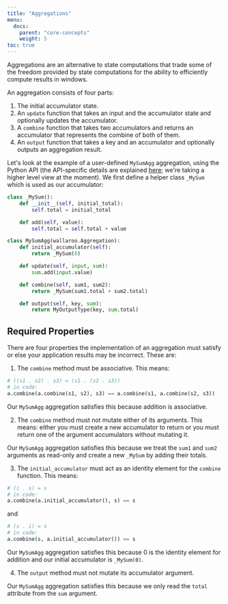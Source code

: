 ```yaml
---
title: "Aggregations"
menu:
  docs:
    parent: "core-concepts"
    weight: 5
toc: true
---
```

Aggregations are an alternative to state computations that trade some of the freedom provided by state computations for the ability to efficiently compute results in windows. 

An aggregation consists of four parts:
1) The initial accumulator state.
2) An `update` function that takes an input and the accumulator state and optionally updates the accumulator.
3) A `combine` function that takes two accumulators and returns an accumulator that represents the combine of both of them.
4) An `output` function that takes a key and an accumulator and optionally outputs an aggregation result.

Let's look at the example of a user-defined `MySumAgg` aggregation, using the Python API (the API-specific details are explained [here](/python-tutorial/api); we're taking a higher level view at the moment). We first define a helper class `_MySum` which is used as our accumulator:

```python
class _MySum():
    def __init__(self, initial_total):
        self.total = initial_total

    def add(self, value):
        self.total = self.total + value

class MySumAgg(wallaroo.Aggregation):
    def initial_accumulator(self):
        return _MySum(0)

    def update(self, input, sum):
        sum.add(input.value)

    def combine(self, sum1, sum2):
        return _MySum(sum1.total + sum2.total)

    def output(self, key, sum):
        return MyOutputType(key, sum.total)
```

## Required Properties

There are four properties the implementation of an aggregation must satisfy or else your application results may be incorrect. These are:

1) The `combine` method must be associative. This means:
```python
# ((s1 . s2) . s3) = (s1 . (s2 . s3))
# in code:
a.combine(a.combine(s1, s2), s3) == a.combine(s1, a.combine(s2, s3))
```
Our `MySumAgg` aggregation satisfies this because addition is associative.

2) The `combine` method must not mutate either of its arguments. This means: either you must create a new accumulator to return or you must return one of 
the argument accumulators without mutating it.

Our `MySumAgg` aggregation satisfies this because we treat the `sum1` and `sum2` arguments as read-only and create a new `_MySum` by adding their totals.

3) The `initial_accumulator` must act as an identity element for the `combine` function. This means:
```python
# (i . s) = s
# in code:
a.combine(a.initial_accumulator(), s) == s
```
and
```python
# (s . i) = s
# in code:
a.combine(s, a.initial_accumulator()) == s
```
Our `MySumAgg` aggregation satisfies this because 0 is the identity element for addition and our initial accumulator is `_MySum(0)`.

4) The `output` method must not mutate its accumulator argument.

Our `MySumAgg` aggregation satisfies this because we only read the `total` attribute from the `sum` argument.
